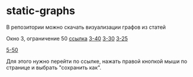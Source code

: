 # static-graphs

В репозитории можно скачать визуализации графов из статей

Окно 3, ограничение 50 [ссылка](https://raw.githubusercontent.com/thesaurus-dostoevsky/static-graphs/main/3-50.svg)
[3-40](https://raw.githubusercontent.com/thesaurus-dostoevsky/static-graphs/main/3-40.png)
[3-30](https://raw.githubusercontent.com/thesaurus-dostoevsky/static-graphs/main/3-30.svg)
[3-25](https://raw.githubusercontent.com/thesaurus-dostoevsky/static-graphs/main/3-25.svg)

[5-50](https://raw.githubusercontent.com/thesaurus-dostoevsky/static-graphs/main/5-50.svg)

Для этого нужно перейти по ссылке, нажать правой кнопкой мыши по странице и выбрать "сохранить как".
